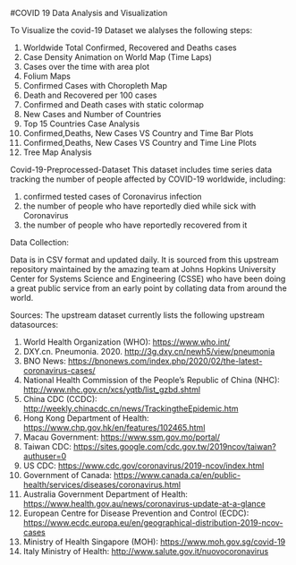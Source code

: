 #COVID 19 Data Analysis and Visualization


To Visualize the covid-19 Dataset we alalyses the following steps:

1. Worldwide Total Confirmed, Recovered and Deaths cases
2. Case Density Animation on World Map (Time Laps)
3. Cases over the time with area plot
4. Folium Maps
5. Confirmed Cases with Choropleth Map
6. Death and Recovered per 100 cases
7. Confirmed and Death cases with static colormap
8. New Cases and Number of Countries 
9. Top 15 Countries Case Analysis
10. Confirmed,Deaths, New Cases VS Country and Time Bar Plots
11. Confirmed,Deaths, New Cases VS Country and Time Line Plots
12. Tree Map Analysis

Covid-19-Preprocessed-Dataset
This dataset includes time series data tracking the number of people affected by COVID-19 worldwide, including:

1. confirmed tested cases of Coronavirus infection
2. the number of people who have reportedly died while sick with Coronavirus
3. the number of people who have reportedly recovered from it

Data Collection:

Data is in CSV format and updated daily. It is sourced from this upstream repository maintained by the amazing team at Johns Hopkins University Center for Systems Science and Engineering (CSSE) who have been doing a great public service from an early point by collating data from around the world.

Sources:
The upstream dataset currently lists the following upstream datasources:

1. World Health Organization (WHO): https://www.who.int/
2. DXY.cn. Pneumonia. 2020. http://3g.dxy.cn/newh5/view/pneumonia
3. BNO News: https://bnonews.com/index.php/2020/02/the-latest-coronavirus-cases/
4. National Health Commission of the People’s Republic of China (NHC): http://www.nhc.gov.cn/xcs/yqtb/list_gzbd.shtml
5. China CDC (CCDC): http://weekly.chinacdc.cn/news/TrackingtheEpidemic.htm
6. Hong Kong Department of Health: https://www.chp.gov.hk/en/features/102465.html
7. Macau Government: https://www.ssm.gov.mo/portal/
8. Taiwan CDC: https://sites.google.com/cdc.gov.tw/2019ncov/taiwan?authuser=0
9. US CDC: https://www.cdc.gov/coronavirus/2019-ncov/index.html
10. Government of Canada: https://www.canada.ca/en/public-health/services/diseases/coronavirus.html
11. Australia Government Department of Health: https://www.health.gov.au/news/coronavirus-update-at-a-glance
12. European Centre for Disease Prevention and Control (ECDC): https://www.ecdc.europa.eu/en/geographical-distribution-2019-ncov-cases
13. Ministry of Health Singapore (MOH): https://www.moh.gov.sg/covid-19
14. Italy Ministry of Health: http://www.salute.gov.it/nuovocoronavirus
